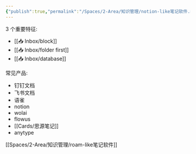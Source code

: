 ```yaml
---
{"publish":true,"permalink":"/Spaces/2-Area/知识管理/notion-like笔记软件.md","title":"notion-like笔记软件","created":"2022-06-18","modified":"2023-03-14","published":"2025-07-10T17:47:39.106+08:00","cssclasses":""}
---
```



3 个重要特征:

- [[📥 Inbox/block]]
- [[📥 Inbox/folder first]]
- [[📥 Inbox/database]]

常见产品:

- 钉钉文档
- 飞书文档
- 语雀
- notion
- wolai
- flowus
- [[Cards/思源笔记]]
- anytype

[[Spaces/2-Area/知识管理/roam-like笔记软件]]
